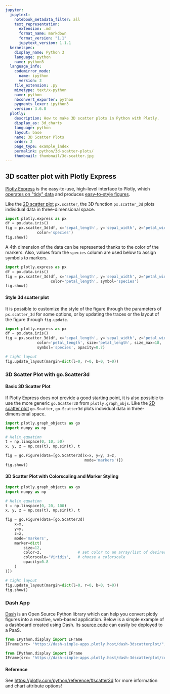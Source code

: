 ```yaml
---
jupyter:
  jupytext:
    notebook_metadata_filter: all
    text_representation:
      extension: .md
      format_name: markdown
      format_version: "1.1"
      jupytext_version: 1.1.1
  kernelspec:
    display_name: Python 3
    language: python
    name: python3
  language_info:
    codemirror_mode:
      name: ipython
      version: 3
    file_extension: .py
    mimetype: text/x-python
    name: python
    nbconvert_exporter: python
    pygments_lexer: ipython3
    version: 3.6.8
  plotly:
    description: How to make 3D scatter plots in Python with Plotly.
    display_as: 3d_charts
    language: python
    layout: base
    name: 3D Scatter Plots
    order: 2
    page_type: example_index
    permalink: python/3d-scatter-plots/
    thumbnail: thumbnail/3d-scatter.jpg
---
```


## 3D scatter plot with Plotly Express

[Plotly Express](/python/plotly-express/) is the easy-to-use, high-level interface to Plotly, which [operates on "tidy" data](/python/px-arguments/) and produces [easy-to-style figures](/python/styling-plotly-express/).

Like the [2D scatter plot](https://plotly.com/python/line-and-scatter/) `px.scatter`, the 3D function `px.scatter_3d` plots individual data in three-dimensional space.

```python
import plotly.express as px
df = px.data.iris()
fig = px.scatter_3d(df, x='sepal_length', y='sepal_width', z='petal_width',
              color='species')
fig.show()
```

A 4th dimension of the data can be represented thanks to the color of the markers. Also, values from the `species` column are used below to assign symbols to markers.

```python
import plotly.express as px
df = px.data.iris()
fig = px.scatter_3d(df, x='sepal_length', y='sepal_width', z='petal_width',
                    color='petal_length', symbol='species')
fig.show()
```

#### Style 3d scatter plot

It is possible to customize the style of the figure through the parameters of `px.scatter_3d` for some options, or by updating the traces or the layout of the figure through `fig.update`.

```python
import plotly.express as px
df = px.data.iris()
fig = px.scatter_3d(df, x='sepal_length', y='sepal_width', z='petal_width',
              color='petal_length', size='petal_length', size_max=18,
              symbol='species', opacity=0.7)

# tight layout
fig.update_layout(margin=dict(l=0, r=0, b=0, t=0))
```

### 3D Scatter Plot with go.Scatter3d

#### Basic 3D Scatter Plot

If Plotly Express does not provide a good starting point, it is also possible to use the more generic `go.Scatter3D` from `plotly.graph_objs`.
Like the [2D scatter plot](https://plotly.com/python/line-and-scatter/) `go.Scatter`, `go.Scatter3d` plots individual data in three-dimensional space.

```python
import plotly.graph_objects as go
import numpy as np

# Helix equation
t = np.linspace(0, 10, 50)
x, y, z = np.cos(t), np.sin(t), t

fig = go.Figure(data=[go.Scatter3d(x=x, y=y, z=z,
                                   mode='markers')])
fig.show()
```

#### 3D Scatter Plot with Colorscaling and Marker Styling

```python
import plotly.graph_objects as go
import numpy as np

# Helix equation
t = np.linspace(0, 20, 100)
x, y, z = np.cos(t), np.sin(t), t

fig = go.Figure(data=[go.Scatter3d(
    x=x,
    y=y,
    z=z,
    mode='markers',
    marker=dict(
        size=12,
        color=z,                # set color to an array/list of desired values
        colorscale='Viridis',   # choose a colorscale
        opacity=0.8
    )
)])

# tight layout
fig.update_layout(margin=dict(l=0, r=0, b=0, t=0))
fig.show()
```

### Dash App

[Dash](https://plotly.com/products/dash/) is an Open Source Python library which can help you convert plotly figures into a reactive, web-based application. Below is a simple example of a dashboard created using Dash. Its [source code](https://github.com/plotly/simple-example-chart-apps/tree/master/dash-3dscatterplot) can easily be deployed to a PaaS.

```python
from IPython.display import IFrame
IFrame(src= "https://dash-simple-apps.plotly.host/dash-3dscatterplot/", width="100%", height="950px",frameBorder="0")
```

```python
from IPython.display import IFrame
IFrame(src= "https://dash-simple-apps.plotly.host/dash-3dscatterplot/code", width="100%", height="500px",frameBorder="0")
```

#### Reference

See https://plotly.com/python/reference/#scatter3d for more information and chart attribute options!
